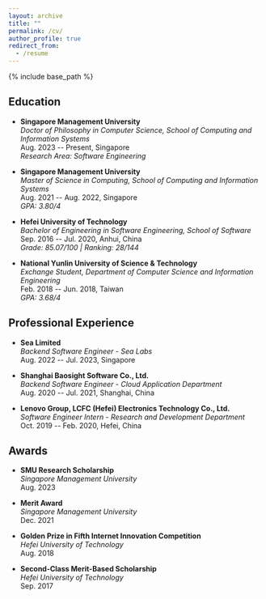 ```yaml
---
layout: archive
title: ""
permalink: /cv/
author_profile: true
redirect_from:
  - /resume
---
```


{% include base_path %}

## Education
- **Singapore Management University**  
  *Doctor of Philosophy in Computer Science, School of Computing and Information Systems*  
  Aug. 2023 -- Present, Singapore  
  *Research Area: Software Engineering*

- **Singapore Management University**  
  *Master of Science in Computing, School of Computing and Information Systems*  
  Aug. 2021 -- Aug. 2022, Singapore  
  *GPA: 3.80/4*

- **Hefei University of Technology**  
  *Bachelor of Engineering in Software Engineering, School of Software*  
  Sep. 2016 -- Jul. 2020, Anhui, China  
  *Grade: 85.07/100 | Ranking: 28/144*

- **National Yunlin University of Science & Technology**  
  *Exchange Student, Department of Computer Science and Information Engineering*  
  Feb. 2018 -- Jun. 2018, Taiwan  
  *GPA: 3.68/4*


## Professional Experience

- **Sea Limited**  
  *Backend Software Engineer - Sea Labs*  
  Aug. 2022 -- Jul. 2023, Singapore

- **Shanghai Baosight Software Co., Ltd.**  
  *Backend Software Engineer - Cloud Application Department*  
  Aug. 2020 -- Jul. 2021, Shanghai, China

- **Lenovo Group, LCFC (Hefei) Electronics Technology Co., Ltd.**  
  *Software Engineer Intern - Research and Development Department*  
  Oct. 2019 -- Feb. 2020, Hefei, China


## Awards

- **SMU Research Scholarship**  
  *Singapore Management University*  
  Aug. 2023

- **Merit Award**  
  *Singapore Management University*  
  Dec. 2021

- **Golden Prize in Fifth Internet Innovation Competition**  
  *Hefei University of Technology*  
  Aug. 2018

- **Second-Class Merit-Based Scholarship**  
  *Hefei University of Technology*  
  Sep. 2017
